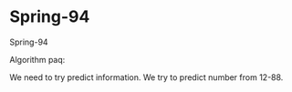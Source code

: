 # Spring-94
Spring-94

Algorithm paq:

We need to try predict information.
We try to predict number from 12-88.
